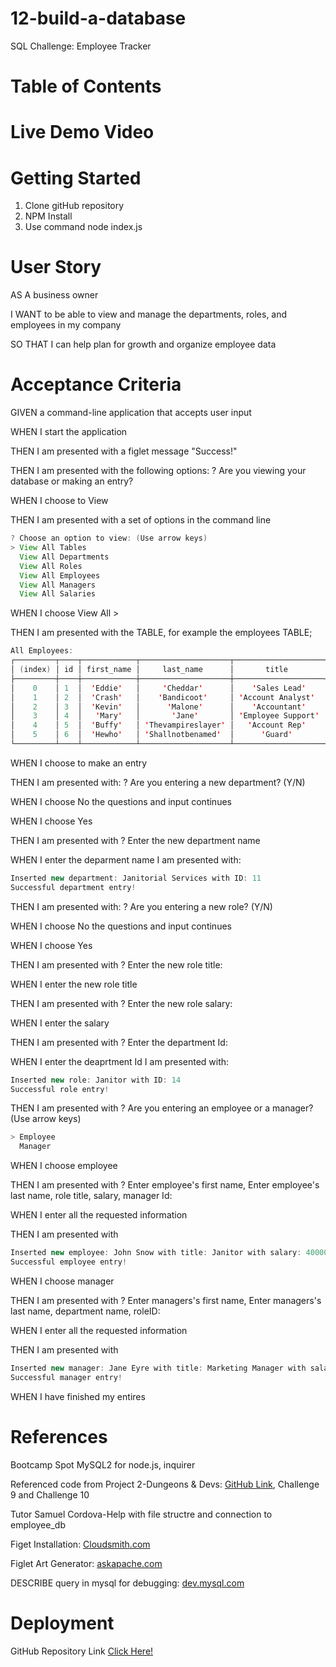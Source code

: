 # 12-build-a-database
SQL Challenge: Employee Tracker

# Table of Contents



# Live Demo Video



# Getting Started

1. Clone gitHub repository
2. NPM Install
3. Use command node index.js

# User Story

AS A business owner

I WANT to be able to view and manage the departments, roles, and employees in my company

SO THAT I can help plan for growth and organize employee data

# Acceptance Criteria

GIVEN a command-line application that accepts user input

WHEN I start the application

THEN I am presented with a figlet message "Success!"

THEN I am presented with the following options: ? Are you viewing your database or making an entry? 

WHEN I choose to View 

THEN I am presented with a set of options in the command line

```java
? Choose an option to view: (Use arrow keys)
> View All Tables
  View All Departments
  View All Roles
  View All Employees
  View All Managers
  View All Salaries
```

WHEN I choose View All <CHOICE>> 

THEN I am presented with the TABLE, for example the employees TABLE;

```java
All Employees:
┌─────────┬────┬────────────┬────────────────────┬────────────────────┬──────────┬────────────────────┐
│ (index) │ id │ first_name │     last_name      │       title        │  salary  │    manager_name    │
├─────────┼────┼────────────┼────────────────────┼────────────────────┼──────────┼────────────────────┤
│    0    │ 1  │  'Eddie'   │     'Cheddar'      │    'Sales Lead'    │ '100000' │ 'Chance TheRapper' │
│    1    │ 2  │  'Crash'   │    'Bandicoot'     │ 'Account Analyst'  │ '50000'  │    'Joe Biden'     │
│    2    │ 3  │  'Kevin'   │      'Malone'      │    'Accountant'    │ '60000'  │   'Bart Simpson'   │
│    3    │ 4  │   'Mary'   │       'Jane'       │ 'Employee Support' │ '60000'  │    'Snow White'    │
│    4    │ 5  │  'Buffy'   │ 'Thevampireslayer' │   'Account Rep'    │ '70000'  │   'Busta Rhymes'   │
│    5    │ 6  │  'Hewho'   │ 'Shallnotbenamed'  │      'Guard'       │ '40000'  │  'Stewie Griffin'  │
└─────────┴────┴────────────┴────────────────────┴────────────────────┴──────────┴────────────────────┘

```

WHEN I choose to make an entry

THEN I am presented with: ? Are you entering a new department? (Y/N)

WHEN I choose No the questions and input continues

WHEN I choose Yes 

THEN I am presented with ? Enter the new department name

WHEN I enter the deparment name I am presented with:

```java
Inserted new department: Janitorial Services with ID: 11
Successful department entry!
```

THEN I am presented with: ? Are you entering a new role? (Y/N)

WHEN I choose No the questions and input continues

WHEN I choose Yes 

THEN I am presented with ? Enter the new role title:

WHEN I enter the new role title

THEN I am presented with ? Enter the new role salary:

WHEN I enter the salary

THEN I am presented with ? Enter the department Id: 

WHEN I enter the deaprtment Id I am presented with: 

```java
Inserted new role: Janitor with ID: 14
Successful role entry!
```
THEN I am presented with ? Are you entering an employee or a manager? (Use arrow keys)

```java
> Employee
  Manager
```
WHEN I choose employee 

THEN I am presented with ? Enter employee's first name, Enter employee's last name, role title, salary, manager Id:

WHEN I enter all the requested information

THEN I am presented with 

```java
Inserted new employee: John Snow with title: Janitor with salary: 40000 with manager Id: 6 with ID: 14
Successful employee entry!
```

WHEN I choose manager 

THEN I am presented with ? Enter managers's first name, Enter managers's last name, department name, roleID:

WHEN I enter all the requested information

THEN I am presented with

```java
Inserted new manager: Jane Eyre with title: Marketing Manager with salary: 90000 with department Id: 7 with ID: 7
Successful manager entry!
```
WHEN I have finished my entires

# References 

Bootcamp Spot MySQL2 for node.js, inquirer

Referenced code from Project 2-Dungeons & Devs: [GitHub Link](https://github.com/Maximilian93B/DungeonsAndDevs.git), Challenge 9 and Challenge 10

Tutor Samuel Cordova-Help with file structre and connection to employee_db

Figet Installation: [Cloudsmith.com](https://cloudsmith.com/navigator/npm/figlet?source=infosec-jobs.com&utm_term=&utm_campaign=&utm_source=google&utm_medium=cpc&hsa_acc=2785245595&hsa_cam=20960539431&hsa_grp=&hsa_ad=&hsa_src=x&hsa_tgt=&hsa_kw=&hsa_mt=&hsa_net=adwords&hsa_ver=3&gad_source=2&gclid=CjwKCAiA0PuuBhBsEiwAS7fsNWWi1hbv-sETlRUKu6WEwwsq3gBUYMxYA7ixmYlnZNLH4yIsyquGshoCl_YQAvD_BwE)

Figlet Art Generator: [askapache.com](https://www.askapache.com/online-tools/figlet-ascii/)

DESCRIBE query in mysql for debugging: [dev.mysql.com](https://https://dev.mysql.com/doc/refman/8.0/en/describe.html)

# Deployment

GitHub Repository Link [Click Here!](https://)